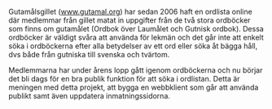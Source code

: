 ﻿Gutamålsgillet (www.gutamal.org) har sedan 2006 haft en ordlista online där medlemmar från gillet matat in uppgifter från de två stora ordböcker som finns om gutamålet (Ordbok över Laumålet och Gutnisk ordbok).
Dessa ordböcker är väldigt svåra att använda för lekmän och det går inte att enkelt söka i ordböckerna efter alla betydelser av ett ord eller söka åt bägga håll, dvs både från gutniska till svenska och tvärtom.

Medlemmarna har under årens lopp gått igenom ordböckerna och nu börjar det bli dags för en bra publik funktion för att söka i ordlistan.
Detta är meningen med detta projekt, att bygga en webbklient som går att använda publikt samt även uppdatera inmatningssidorna.